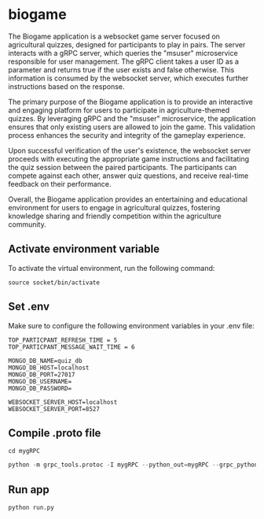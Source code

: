 # biogame

The Biogame application is a websocket game server focused on agricultural quizzes, designed for participants to play in pairs. The server interacts with a gRPC server, which queries the "msuser" microservice responsible for user management. The gRPC client takes a user ID as a parameter and returns true if the user exists and false otherwise. This information is consumed by the websocket server, which executes further instructions based on the response.

The primary purpose of the Biogame application is to provide an interactive and engaging platform for users to participate in agriculture-themed quizzes. By leveraging gRPC and the "msuser" microservice, the application ensures that only existing users are allowed to join the game. This validation process enhances the security and integrity of the gameplay experience.

Upon successful verification of the user's existence, the websocket server proceeds with executing the appropriate game instructions and facilitating the quiz session between the paired participants. The participants can compete against each other, answer quiz questions, and receive real-time feedback on their performance.

Overall, the Biogame application provides an entertaining and educational environment for users to engage in agricultural quizzes, fostering knowledge sharing and friendly competition within the agriculture community.

## Activate environment variable

To activate the virtual environment, run the following command:

```
source socket/bin/activate
```

## Set .env

Make sure to configure the following environment variables in your .env file:

```
TOP_PARTICPANT_REFRESH_TIME = 5
TOP_PARTICPANT_MESSAGE_WAIT_TIME = 6

MONGO_DB_NAME=quiz_db
MONGO_DB_HOST=localhost
MONGO_DB_PORT=27017
MONGO_DB_USERNAME=
MONGO_DB_PASSWORD=

WEBSOCKET_SERVER_HOST=localhost
WEBSOCKET_SERVER_PORT=8527
```

## Compile .proto file

```
cd mygRPC
```

```python
python -m grpc_tools.protoc -I mygRPC --python_out=mygRPC --grpc_python_out=mygRPC mygRPC/usermanagement.proto
```

## Run app

```python
python run.py
```
